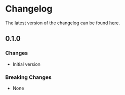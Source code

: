 # Changelog

The latest version of the changelog can be found [here](https://github.com/Azure/bicep-registry-modules/blob/main/avm/res/dev-center/network-connection/CHANGELOG.md).

## 0.1.0

### Changes

- Initial version

### Breaking Changes

- None

